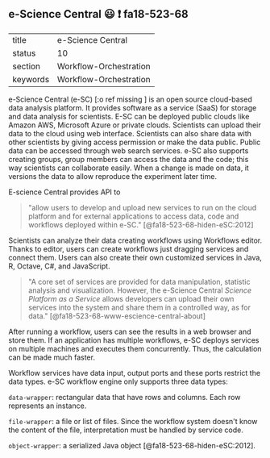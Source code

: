## e-Science Central :smiley: :exclamation: fa18-523-68

|          |                        |
| -------- | ---------------------- |
| title    | e-Science Central      | 
| status   | 10                     |
| section  | Workflow-Orchestration |
| keywords | Workflow-Orchestration |


e-Science Central (e-SC) [:o ref missing ] is an open source cloud-based data analysis platform.
It provides software as a service (SaaS) for storage and data analysis for 
scientists. E-SC can be deployed public clouds like Amazon AWS, Microsoft Azure 
or private clouds. Scientists can upload their data to the cloud using web 
interface. Scientists can also share data with other scientists by giving 
access permission or make the data public. Public data can be accessed through
web search services. e-SC also supports creating groups, group members can 
access the data and the code; this way scientists can collaborate easily. 
When a change is made on data, it versions the data to allow reproduce the 
experiment later time.

E-science Central provides API to

> "allow users to develop and upload new services to run on the cloud platform
and for external applications to access data, code and workflows deployed 
within e-SC." [@fa18-523-68-hiden-eSC:2012]

Scientists can analyze their data creating workflows using Workflows editor. 
Thanks to editor, users can create workflows just dragging services and 
connect them. Users can also create their own customized services in Java, R, 
Octave, C#, and JavaScript.

> "A core set of services are provided for data manipulation, statistic 
analysis and visualization. However, the e-Science Central *Science Platform 
as a Service* allows developers can upload their own services into the system 
and share them in a controlled way, as for data." [@fa18-523-68-www-escience-central-about] 

After running a workflow, users can see the results in a web browser and store
them.  If an application has multiple workflows, e-SC deploys services on 
multiple machines and executes them concurrently. Thus, the calculation can be 
made much faster.

Workflow services have data input, output ports and these ports restrict the 
data types. e-SC workflow engine only supports three data types:

`data-wrapper`: rectangular data that have rows and columns. Each row 
represents an instance. 

`file-wrapper`: a file or list of files. Since the workflow system doesn't 
know the content of the file, interpretation must be handled by service code.

`object-wrapper`: a serialized Java object [@fa18-523-68-hiden-eSC:2012].
